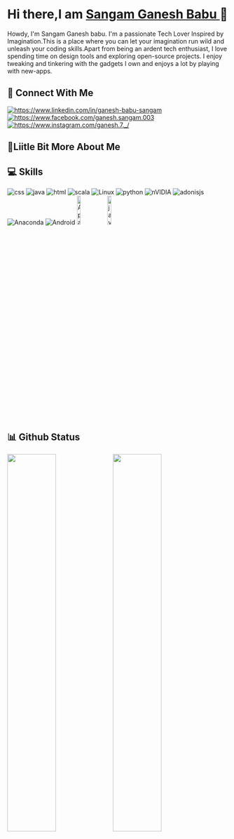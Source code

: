 # Hi there,I am [Sangam Ganesh Babu ](https://ganesh200010.github.io/ganesh/)👋





Howdy, I'm Sangam Ganesh babu. I'm a passionate Tech Lover Inspired by Imagination.This is a place where you can let your imagination run wild and unleash your coding skills.Apart from being an ardent tech enthusiast, I love spending time on design tools and exploring open-source projects. I enjoy tweaking and tinkering with the gadgets I own and enjoys a lot by playing with new-apps.


## 👥 Connect With Me

<p align="left">
  <a href="https://www.linkedin.com/in/ganesh-babu-sangam" target="blank"><img align="center" src="https://img.shields.io/badge/linkedin-%230077B5.svg?style=for-the-badge&logo=linkedin&logoColor=white" alt="https://www.linkedin.com/in/ganesh-babu-sangam" /></a>
<a href="https://www.facebook.com/ganesh.sangam.003" target="blank"><img align="center" src="https://img.shields.io/badge/Facebook-%231877F2.svg?style=for-the-badge&logo=Facebook&logoColor=white" alt="https://www.facebook.com/ganesh.sangam.003"/></a>
<a href="https://www.instagram.com/ganesh.7._/" target="blank"><img align="center" src="https://img.shields.io/badge/Instagram-%23E4405F.svg?style=for-the-badge&logo=Instagram&logoColor=white" alt="https://www.instagram.com/ganesh.7._/"  /></a>
</p>

## 💫Liitle Bit More About Me








## 💻 Skills

<p align="left">
  
  <img  alt="css" src="https://img.shields.io/badge/css3-%231572B6.svg?style=for-the-badge&logo=css3&logoColor=white"/>
  <img  alt="java" src="https://img.shields.io/badge/java-%23ED8B00.svg?style=for-the-badge&logo=openjdk&logoColor=white"/>
  <img  alt="html" src="https://img.shields.io/badge/html5-%23E34F26.svg?style=for-the-badge&logo=html5&logoColor=white"/>
  <img  alt="scala" src="https://img.shields.io/badge/scala-%23DC322F.svg?style=for-the-badge&logo=scala&logoColor=white"/>
  <img  alt="Linux" src="https://img.shields.io/badge/Linux-FCC624?style=for-the-badge&logo=linux&logoColor=black"/>
  <img  alt="python" src="https://img.shields.io/badge/python-3670A0?style=for-the-badge&logo=python&logoColor=ffdd54"/>
  <img  alt="nVIDIA" src="https://img.shields.io/badge/nVIDIA-%2376B900.svg?style=for-the-badge&logo=nVIDIA&logoColor=white"/>
  
  <img  alt="adonisjs" src="https://img.shields.io/badge/adonisjs-%23220052.svg?style=for-the-badge&logo=adonisjs&logoColor=white"/>
  <img  alt="Anaconda" src="https://img.shields.io/badge/Anaconda-%2344A833.svg?style=for-the-badge&logo=anaconda&logoColor=white"/>
  
  <img  alt="Android" src="https://img.shields.io/badge/Android-3DDC84?style=for-the-badge&logo=android&logoColor=white"/>
  <img width="13%" alt="Apache" src="https://img.shields.io/badge/Apache%20Spark-FDEE21?style=flat-square&logo=apachespark&logoColor=black"/>
  <img width="13%" alt="javascript" src="https://img.shields.io/badge/javascript-%23323330.svg?style=for-the-badge&logo=javascript&logoColor=%23F7DF1E"/>
</p>

## 📊 Github Status

<p align="left">
  <img width="47%" src="https://github-readme-stats.vercel.app/api?username=Ganesh200010&show_icons=true&theme=radical"/>
  <img width="47%" src="https://github-readme-stats.vercel.app/api/top-langs/?username=Ganesh200010&hide_progress=true"/>
</p>
  




